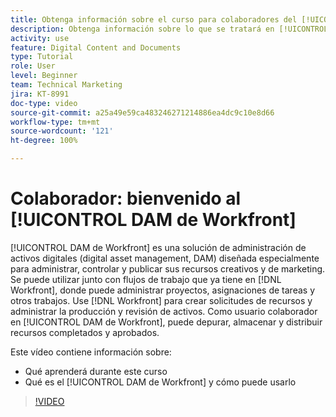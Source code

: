 ```yaml
---
title: Obtenga información sobre el curso para colaboradores del [!UICONTROL DAM de Workfront],
description: Obtenga información sobre lo que se tratará en [!UICONTROL DAM de Workfront], curso para colaboradores.
activity: use
feature: Digital Content and Documents
type: Tutorial
role: User
level: Beginner
team: Technical Marketing
jira: KT-8991
doc-type: video
source-git-commit: a25a49e59ca483246271214886ea4dc9c10e8d66
workflow-type: tm+mt
source-wordcount: '121'
ht-degree: 100%

---
```


# Colaborador: bienvenido al [!UICONTROL DAM de Workfront]

[!UICONTROL DAM de Workfront] es una solución de administración de activos digitales (digital asset management, DAM) diseñada especialmente para administrar, controlar y publicar sus recursos creativos y de marketing. Se puede utilizar junto con flujos de trabajo que ya tiene en [!DNL Workfront], donde puede administrar proyectos, asignaciones de tareas y otros trabajos. Use [!DNL Workfront] para crear solicitudes de recursos y administrar la producción y revisión de activos. Como usuario colaborador en [!UICONTROL DAM de Workfront], puede depurar, almacenar y distribuir recursos completados y aprobados.

Este vídeo contiene información sobre:

* Qué aprenderá durante este curso
* Qué es el [!UICONTROL DAM de Workfront] y cómo puede usarlo

>[!VIDEO](https://video.tv.adobe.com/v/335251/?quality=12&learn=on)
